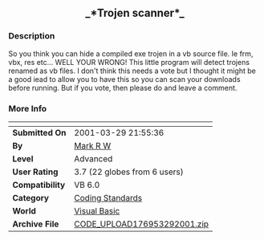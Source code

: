 ﻿<div align="center">

## \_\*Trojen scanner\*\_


</div>

### Description

So you think you can hide a compiled exe trojen in a vb source file. Ie frm, vbx, res etc... WELL YOUR WRONG! This little program will detect trojens renamed as vb files. I don't think this needs a vote but I thought it might be a good iead to allow you to have this so you can scan your downloads before running. But if you vote, then please do and leave a comment.
 
### More Info
 


<span>             |<span>
---                |---
**Submitted On**   |2001-03-29 21:55:36
**By**             |[Mark R W](https://github.com/Planet-Source-Code/PSCIndex/blob/master/ByAuthor/mark-r-w.md)
**Level**          |Advanced
**User Rating**    |3.7 (22 globes from 6 users)
**Compatibility**  |VB 6\.0
**Category**       |[Coding Standards](https://github.com/Planet-Source-Code/PSCIndex/blob/master/ByCategory/coding-standards__1-43.md)
**World**          |[Visual Basic](https://github.com/Planet-Source-Code/PSCIndex/blob/master/ByWorld/visual-basic.md)
**Archive File**   |[CODE\_UPLOAD176953292001\.zip](https://github.com/Planet-Source-Code/mark-r-w-trojen-scanner__1-22013/archive/master.zip)









